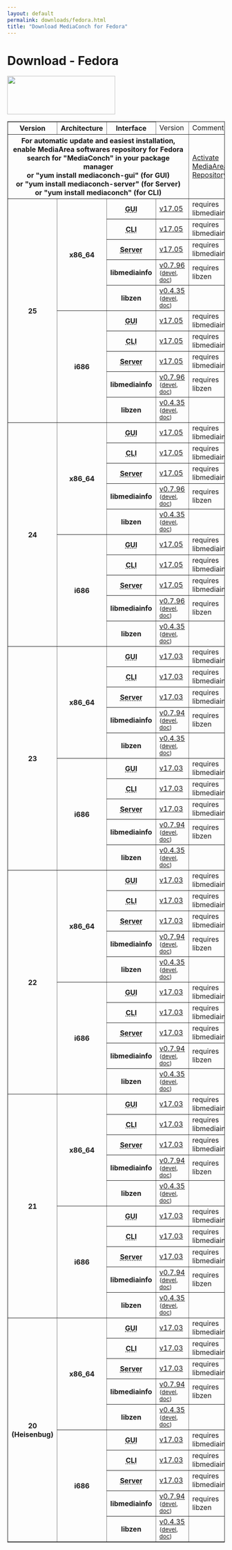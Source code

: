 ```yaml
---
layout: default
permalink: downloads/fedora.html
title: "Download MediaConch for Fedora"
---
```


# Download - Fedora

<img src="/MediaConch/images/Fedora.png" width="250" height="89"><br />

<table border="1">
<thead>
<tr class="table-header">
    <th>Version</th>
    <th>Architecture</th>
    <th>Interface</th>
    <td>Version</td>
    <td>Comment</td>
</tr>
</thead>
<tbody>
<tr>
    <th colspan="4">For automatic update and easiest installation, enable MediaArea softwares repository for Fedora<br />search for "MediaConch" in your package manager<br />or "yum install mediaconch-gui" (for GUI)<br /> or "yum install mediaconch-server" (for Server)<br /> or "yum install mediaconch" (for CLI)</th>
    <td><a href='/Repos'>Activate MediaArea Repository</a></td>
</tr>

<tr>
    <th rowspan="10" id="25">25</th>
    <th rowspan="5" id="25.x86_64">x86_64</th>
    <th><abbr title="Graphical User Interface">GUI</abbr></th>
    <td><a href="//mediaarea.net/download/binary/mediaconch-gui/17.05/mediaconch-gui-17.05.x86_64.Fedora_25.rpm">v17.05</a></td>
    <td>requires libmediainfo</td>
</tr>
<tr>
    <th><abbr title="Command Line Interface">CLI</abbr></th>
    <td><a href="//mediaarea.net/download/binary/mediaconch/17.05/mediaconch-17.05.x86_64.Fedora_25.rpm">v17.05</a></td>
    <td>requires libmediainfo</td>
</tr>
<tr>
    <th><abbr title="Server">Server</abbr></th>
    <td><a href="//mediaarea.net/download/binary/mediaconch-server/17.05/mediaconch-server-17.05.x86_64.Fedora_25.rpm">v17.05</a></td>
    <td>requires libmediainfo</td>
</tr>
<tr>
    <th>libmediainfo</th>
    <td><a href="//mediaarea.net/download/binary/libmediainfo0/0.7.96/libmediainfo-0.7.96.x86_64.Fedora_25.rpm">v0.7.96</a> <small>(<a href="//mediaarea.net/download/binary/libmediainfo0/0.7.96/libmediainfo-devel-0.7.96.x86_64.Fedora_25.rpm">devel</a>, <a href="//mediaarea.net/download/binary/libmediainfo0/0.7.96/libmediainfo-doc-0.7.96.x86_64.Fedora_25.rpm">doc</a>)</small></td>
    <td>requires libzen</td>
</tr>
<tr>
    <th>libzen</th>
    <td><a href="//mediaarea.net/download/binary/libzen0/0.4.35/libzen-0.4.35.x86_64.Fedora_25.rpm">v0.4.35</a> <small>(<a href="//mediaarea.net/download/binary/libzen0/0.4.35/libzen-devel-0.4.35.x86_64.Fedora_25.rpm">devel</a>, <a href="//mediaarea.net/download/binary/libzen0/0.4.35/libzen-doc-0.4.35.x86_64.Fedora_25.rpm">doc</a>)</small></td>
    <td>&nbsp;</td>
</tr>
<tr>
    <th rowspan="5" id="25.i686">i686</th>
    <th><abbr title="Graphical User Interface">GUI</abbr></th>
    <td><a href="//mediaarea.net/download/binary/mediaconch-gui/17.05/mediaconch-gui-17.05.i686.Fedora_25.rpm">v17.05</a></td>
    <td>requires libmediainfo</td>
</tr>
<tr>
    <th><abbr title="Command Line Interface">CLI</abbr></th>
    <td><a href="//mediaarea.net/download/binary/mediaconch/17.05/mediaconch-17.05.i686.Fedora_25.rpm">v17.05</a></td>
    <td>requires libmediainfo</td>
</tr>
<tr>
    <th><abbr title="Server">Server</abbr></th>
    <td><a href="//mediaarea.net/download/binary/mediaconch-server/17.05/mediaconch-server-17.05.i686.Fedora_25.rpm">v17.05</a></td>
    <td>requires libmediainfo</td>
</tr>
<tr>
    <th>libmediainfo</th>
    <td><a href="//mediaarea.net/download/binary/libmediainfo0/0.7.96/libmediainfo-0.7.96.i686.Fedora_25.rpm">v0.7.96</a> <small>(<a href="//mediaarea.net/download/binary/libmediainfo0/0.7.96/libmediainfo-devel-0.7.96.i686.Fedora_25.rpm">devel</a>, <a href="//mediaarea.net/download/binary/libmediainfo0/0.7.96/libmediainfo-doc-0.7.96.i686.Fedora_25.rpm">doc</a>)</small></td>
    <td>requires libzen</td>
</tr>
<tr>
    <th>libzen</th>
    <td><a href="//mediaarea.net/download/binary/libzen0/0.4.35/libzen-0.4.35.i686.Fedora_25.rpm">v0.4.35</a> <small>(<a href="//mediaarea.net/download/binary/libzen0/0.4.35/libzen-devel-0.4.35.i686.Fedora_25.rpm">devel</a>, <a href="//mediaarea.net/download/binary/libzen0/0.4.35/libzen-doc-0.4.35.i686.Fedora_25.rpm">doc</a>)</small></td>
    <td>&nbsp;</td>
</tr>
<tr>
    <th rowspan="10" id="24">24</th>
    <th rowspan="5" id="24.x86_64">x86_64</th>
    <th><abbr title="Graphical User Interface">GUI</abbr></th>
    <td><a href="//mediaarea.net/download/binary/mediaconch-gui/17.05/mediaconch-gui-17.05.x86_64.Fedora_24.rpm">v17.05</a></td>
    <td>requires libmediainfo</td>
</tr>
<tr>
    <th><abbr title="Command Line Interface">CLI</abbr></th>
    <td><a href="//mediaarea.net/download/binary/mediaconch/17.05/mediaconch-17.05.x86_64.Fedora_24.rpm">v17.05</a></td>
    <td>requires libmediainfo</td>
</tr>
<tr>
    <th><abbr title="Server">Server</abbr></th>
    <td><a href="//mediaarea.net/download/binary/mediaconch-server/17.05/mediaconch-server-17.05.x86_64.Fedora_24.rpm">v17.05</a></td>
    <td>requires libmediainfo</td>
</tr>
<tr>
    <th>libmediainfo</th>
    <td><a href="//mediaarea.net/download/binary/libmediainfo0/0.7.96/libmediainfo-0.7.96.x86_64.Fedora_24.rpm">v0.7.96</a> <small>(<a href="//mediaarea.net/download/binary/libmediainfo0/0.7.96/libmediainfo-devel-0.7.96.x86_64.Fedora_24.rpm">devel</a>, <a href="//mediaarea.net/download/binary/libmediainfo0/0.7.96/libmediainfo-doc-0.7.96.x86_64.Fedora_24.rpm">doc</a>)</small></td>
    <td>requires libzen</td>
</tr>
<tr>
    <th>libzen</th>
    <td><a href="//mediaarea.net/download/binary/libzen0/0.4.35/libzen-0.4.35.x86_64.Fedora_24.rpm">v0.4.35</a> <small>(<a href="//mediaarea.net/download/binary/libzen0/0.4.35/libzen-devel-0.4.35.x86_64.Fedora_24.rpm">devel</a>, <a href="//mediaarea.net/download/binary/libzen0/0.4.35/libzen-doc-0.4.35.x86_64.Fedora_24.rpm">doc</a>)</small></td>
    <td>&nbsp;</td>
</tr>
<tr>
    <th rowspan="5" id="24.i686">i686</th>
    <th><abbr title="Graphical User Interface">GUI</abbr></th>
    <td><a href="//mediaarea.net/download/binary/mediaconch-gui/17.05/mediaconch-gui-17.05.i686.Fedora_24.rpm">v17.05</a></td>
    <td>requires libmediainfo</td>
</tr>
<tr>
    <th><abbr title="Command Line Interface">CLI</abbr></th>
    <td><a href="//mediaarea.net/download/binary/mediaconch/17.05/mediaconch-17.05.i686.Fedora_24.rpm">v17.05</a></td>
    <td>requires libmediainfo</td>
</tr>
<tr>
    <th><abbr title="Server">Server</abbr></th>
    <td><a href="//mediaarea.net/download/binary/mediaconch-server/17.05/mediaconch-server-17.05.i686.Fedora_24.rpm">v17.05</a></td>
    <td>requires libmediainfo</td>
</tr>
<tr>
    <th>libmediainfo</th>
    <td><a href="//mediaarea.net/download/binary/libmediainfo0/0.7.96/libmediainfo-0.7.96.i686.Fedora_24.rpm">v0.7.96</a> <small>(<a href="//mediaarea.net/download/binary/libmediainfo0/0.7.96/libmediainfo-devel-0.7.96.i686.Fedora_24.rpm">devel</a>, <a href="//mediaarea.net/download/binary/libmediainfo0/0.7.96/libmediainfo-doc-0.7.96.i686.Fedora_24.rpm">doc</a>)</small></td>
    <td>requires libzen</td>
</tr>
<tr>
    <th>libzen</th>
    <td><a href="//mediaarea.net/download/binary/libzen0/0.4.35/libzen-0.4.35.i686.Fedora_24.rpm">v0.4.35</a> <small>(<a href="//mediaarea.net/download/binary/libzen0/0.4.35/libzen-devel-0.4.35.i686.Fedora_24.rpm">devel</a>, <a href="//mediaarea.net/download/binary/libzen0/0.4.35/libzen-doc-0.4.35.i686.Fedora_24.rpm">doc</a>)</small></td>
    <td>&nbsp;</td>
</tr>
<tr>
    <th rowspan="10" id="23">23</th>
    <th rowspan="5" id="23.x86_64">x86_64</th>
    <th><abbr title="Graphical User Interface">GUI</abbr></th>
    <td><a href="//mediaarea.net/download/binary/mediaconch-gui/17.03/mediaconch-gui-17.03.x86_64.Fedora_23.rpm">v17.03</a></td>
    <td>requires libmediainfo</td>
</tr>
<tr>
    <th><abbr title="Command Line Interface">CLI</abbr></th>
    <td><a href="//mediaarea.net/download/binary/mediaconch/17.03/mediaconch-17.03.x86_64.Fedora_23.rpm">v17.03</a></td>
    <td>requires libmediainfo</td>
</tr>
<tr>
    <th><abbr title="Server">Server</abbr></th>
    <td><a href="//mediaarea.net/download/binary/mediaconch-server/17.03/mediaconch-server-17.03.x86_64.Fedora_23.rpm">v17.03</a></td>
    <td>requires libmediainfo</td>
</tr>
<tr>
    <th>libmediainfo</th>
    <td><a href="//mediaarea.net/download/binary/libmediainfo0/0.7.94/libmediainfo-0.7.94.x86_64.Fedora_23.rpm">v0.7.94</a> <small>(<a href="//mediaarea.net/download/binary/libmediainfo0/0.7.94/libmediainfo-devel-0.7.94.x86_64.Fedora_23.rpm">devel</a>, <a href="//mediaarea.net/download/binary/libmediainfo0/0.7.94/libmediainfo-doc-0.7.94.x86_64.Fedora_23.rpm">doc</a>)</small></td>
    <td>requires libzen</td>
</tr>
<tr>
    <th>libzen</th>
    <td><a href="//mediaarea.net/download/binary/libzen0/0.4.35/libzen-0.4.35.x86_64.Fedora_23.rpm">v0.4.35</a> <small>(<a href="//mediaarea.net/download/binary/libzen0/0.4.35/libzen-devel-0.4.35.x86_64.Fedora_23.rpm">devel</a>, <a href="//mediaarea.net/download/binary/libzen0/0.4.35/libzen-doc-0.4.35.x86_64.Fedora_23.rpm">doc</a>)</small></td>
    <td>&nbsp;</td>
</tr>
<tr>
    <th rowspan="5" id="23.i686">i686</th>
    <th><abbr title="Graphical User Interface">GUI</abbr></th>
    <td><a href="//mediaarea.net/download/binary/mediaconch-gui/17.03/mediaconch-gui-17.03.i686.Fedora_23.rpm">v17.03</a></td>
    <td>requires libmediainfo</td>
</tr>
<tr>
    <th><abbr title="Command Line Interface">CLI</abbr></th>
    <td><a href="//mediaarea.net/download/binary/mediaconch/17.03/mediaconch-17.03.i686.Fedora_23.rpm">v17.03</a></td>
    <td>requires libmediainfo</td>
</tr>
<tr>
    <th><abbr title="Server">Server</abbr></th>
    <td><a href="//mediaarea.net/download/binary/mediaconch-server/17.03/mediaconch-server-17.03.i686.Fedora_23.rpm">v17.03</a></td>
    <td>requires libmediainfo</td>
</tr>
<tr>
    <th>libmediainfo</th>
    <td><a href="//mediaarea.net/download/binary/libmediainfo0/0.7.94/libmediainfo-0.7.94.i686.Fedora_23.rpm">v0.7.94</a> <small>(<a href="//mediaarea.net/download/binary/libmediainfo0/0.7.94/libmediainfo-devel-0.7.94.i686.Fedora_23.rpm">devel</a>, <a href="//mediaarea.net/download/binary/libmediainfo0/0.7.94/libmediainfo-doc-0.7.94.i686.Fedora_23.rpm">doc</a>)</small></td>
    <td>requires libzen</td>
</tr>
<tr>
    <th>libzen</th>
    <td><a href="//mediaarea.net/download/binary/libzen0/0.4.35/libzen-0.4.35.i686.Fedora_23.rpm">v0.4.35</a> <small>(<a href="//mediaarea.net/download/binary/libzen0/0.4.35/libzen-devel-0.4.35.i686.Fedora_23.rpm">devel</a>, <a href="//mediaarea.net/download/binary/libzen0/0.4.35/libzen-doc-0.4.35.i686.Fedora_23.rpm">doc</a>)</small></td>
    <td>&nbsp;</td>
</tr>
<tr>
    <th rowspan="10" id="22">22</th>
    <th rowspan="5" id="22.x86_64">x86_64</th>
    <th><abbr title="Graphical User Interface">GUI</abbr></th>
    <td><a href="//mediaarea.net/download/binary/mediaconch-gui/17.03/mediaconch-gui-17.03.x86_64.Fedora_22.rpm">v17.03</a></td>
    <td>requires libmediainfo</td>
</tr>
<tr>
    <th><abbr title="Command Line Interface">CLI</abbr></th>
    <td><a href="//mediaarea.net/download/binary/mediaconch/17.03/mediaconch-17.03.x86_64.Fedora_22.rpm">v17.03</a></td>
    <td>requires libmediainfo</td>
</tr>
<tr>
    <th><abbr title="Server">Server</abbr></th>
    <td><a href="//mediaarea.net/download/binary/mediaconch-server/17.03/mediaconch-server-17.03.x86_64.Fedora_22.rpm">v17.03</a></td>
    <td>requires libmediainfo</td>
</tr>
<tr>
    <th>libmediainfo</th>
    <td><a href="//mediaarea.net/download/binary/libmediainfo0/0.7.94/libmediainfo-0.7.94.x86_64.Fedora_22.rpm">v0.7.94</a> <small>(<a href="//mediaarea.net/download/binary/libmediainfo0/0.7.94/libmediainfo-devel-0.7.94.x86_64.Fedora_22.rpm">devel</a>, <a href="//mediaarea.net/download/binary/libmediainfo0/0.7.94/libmediainfo-doc-0.7.94.x86_64.Fedora_22.rpm">doc</a>)</small></td>
    <td>requires libzen</td>
</tr>
<tr>
    <th>libzen</th>
    <td><a href="//mediaarea.net/download/binary/libzen0/0.4.35/libzen-0.4.35.x86_64.Fedora_22.rpm">v0.4.35</a> <small>(<a href="//mediaarea.net/download/binary/libzen0/0.4.35/libzen-devel-0.4.35.x86_64.Fedora_22.rpm">devel</a>, <a href="//mediaarea.net/download/binary/libzen0/0.4.35/libzen-doc-0.4.35.x86_64.Fedora_22.rpm">doc</a>)</small></td>
    <td>&nbsp;</td>
</tr>
<tr>
    <th rowspan="5" id="22.i686">i686</th>
    <th><abbr title="Graphical User Interface">GUI</abbr></th>
    <td><a href="//mediaarea.net/download/binary/mediaconch-gui/17.03/mediaconch-gui-17.03.i686.Fedora_22.rpm">v17.03</a></td>
    <td>requires libmediainfo</td>
</tr>
<tr>
    <th><abbr title="Command Line Interface">CLI</abbr></th>
    <td><a href="//mediaarea.net/download/binary/mediaconch/17.03/mediaconch-17.03.i686.Fedora_22.rpm">v17.03</a></td>
    <td>requires libmediainfo</td>
</tr>
<tr>
    <th><abbr title="Server">Server</abbr></th>
    <td><a href="//mediaarea.net/download/binary/mediaconch-server/17.03/mediaconch-server-17.03.i686.Fedora_22.rpm">v17.03</a></td>
    <td>requires libmediainfo</td>
</tr>
<tr>
    <th>libmediainfo</th>
    <td><a href="//mediaarea.net/download/binary/libmediainfo0/0.7.94/libmediainfo-0.7.94.i686.Fedora_22.rpm">v0.7.94</a> <small>(<a href="//mediaarea.net/download/binary/libmediainfo0/0.7.94/libmediainfo-devel-0.7.94.i686.Fedora_22.rpm">devel</a>, <a href="//mediaarea.net/download/binary/libmediainfo0/0.7.94/libmediainfo-doc-0.7.94.i686.Fedora_22.rpm">doc</a>)</small></td>
    <td>requires libzen</td>
</tr>
<tr>
    <th>libzen</th>
    <td><a href="//mediaarea.net/download/binary/libzen0/0.4.35/libzen-0.4.35.i686.Fedora_22.rpm">v0.4.35</a> <small>(<a href="//mediaarea.net/download/binary/libzen0/0.4.35/libzen-devel-0.4.35.i686.Fedora_22.rpm">devel</a>, <a href="//mediaarea.net/download/binary/libzen0/0.4.35/libzen-doc-0.4.35.i686.Fedora_22.rpm">doc</a>)</small></td>
    <td>&nbsp;</td>
</tr>
<tr>
    <th rowspan="10" id="21">21</th>
    <th rowspan="5" id="21.x86_64">x86_64</th>
    <th><abbr title="Graphical User Interface">GUI</abbr></th>
    <td><a href="//mediaarea.net/download/binary/mediaconch-gui/17.03/mediaconch-gui-17.03.x86_64.Fedora_21.rpm">v17.03</a></td>
    <td>requires libmediainfo</td>
</tr>
<tr>
    <th><abbr title="Command Line Interface">CLI</abbr></th>
    <td><a href="//mediaarea.net/download/binary/mediaconch/17.03/mediaconch-17.03.x86_64.Fedora_21.rpm">v17.03</a></td>
    <td>requires libmediainfo</td>
</tr>
<tr>
    <th><abbr title="Server">Server</abbr></th>
    <td><a href="//mediaarea.net/download/binary/mediaconch-server/17.03/mediaconch-server-17.03.x86_64.Fedora_21.rpm">v17.03</a></td>
    <td>requires libmediainfo</td>
</tr>
<tr>
    <th>libmediainfo</th>
    <td><a href="//mediaarea.net/download/binary/libmediainfo0/0.7.94/libmediainfo-0.7.94.x86_64.Fedora_21.rpm">v0.7.94</a> <small>(<a href="//mediaarea.net/download/binary/libmediainfo0/0.7.94/libmediainfo-devel-0.7.94.x86_64.Fedora_21.rpm">devel</a>, <a href="//mediaarea.net/download/binary/libmediainfo0/0.7.94/libmediainfo-doc-0.7.94.x86_64.Fedora_21.rpm">doc</a>)</small></td>
    <td>requires libzen</td>
</tr>
<tr>
    <th>libzen</th>
    <td><a href="//mediaarea.net/download/binary/libzen0/0.4.35/libzen-0.4.35.x86_64.Fedora_21.rpm">v0.4.35</a> <small>(<a href="//mediaarea.net/download/binary/libzen0/0.4.35/libzen-devel-0.4.35.x86_64.Fedora_21.rpm">devel</a>, <a href="//mediaarea.net/download/binary/libzen0/0.4.35/libzen-doc-0.4.35.x86_64.Fedora_21.rpm">doc</a>)</small></td>
    <td>&nbsp;</td>
</tr>
<tr>
    <th rowspan="5" id="21.i686">i686</th>
    <th><abbr title="Graphical User Interface">GUI</abbr></th>
    <td><a href="//mediaarea.net/download/binary/mediaconch-gui/17.03/mediaconch-gui-17.03.i686.Fedora_21.rpm">v17.03</a></td>
    <td>requires libmediainfo</td>
</tr>
<tr>
    <th><abbr title="Command Line Interface">CLI</abbr></th>
    <td><a href="//mediaarea.net/download/binary/mediaconch/17.03/mediaconch-17.03.i686.Fedora_21.rpm">v17.03</a></td>
    <td>requires libmediainfo</td>
</tr>
<tr>
    <th><abbr title="Server">Server</abbr></th>
    <td><a href="//mediaarea.net/download/binary/mediaconch-server/17.03/mediaconch-server-17.03.i686.Fedora_21.rpm">v17.03</a></td>
    <td>requires libmediainfo</td>
</tr>
<tr>
    <th>libmediainfo</th>
    <td><a href="//mediaarea.net/download/binary/libmediainfo0/0.7.94/libmediainfo-0.7.94.i686.Fedora_21.rpm">v0.7.94</a> <small>(<a href="//mediaarea.net/download/binary/libmediainfo0/0.7.94/libmediainfo-devel-0.7.94.i686.Fedora_21.rpm">devel</a>, <a href="//mediaarea.net/download/binary/libmediainfo0/0.7.94/libmediainfo-doc-0.7.94.i686.Fedora_21.rpm">doc</a>)</small></td>
    <td>requires libzen</td>
</tr>
<tr>
    <th>libzen</th>
    <td><a href="//mediaarea.net/download/binary/libzen0/0.4.35/libzen-0.4.35.i686.Fedora_21.rpm">v0.4.35</a> <small>(<a href="//mediaarea.net/download/binary/libzen0/0.4.35/libzen-devel-0.4.35.i686.Fedora_21.rpm">devel</a>, <a href="//mediaarea.net/download/binary/libzen0/0.4.35/libzen-doc-0.4.35.i686.Fedora_21.rpm">doc</a>)</small></td>
    <td>&nbsp;</td>
</tr>
<tr>
    <th rowspan="10" id="20">20 (Heisenbug)</th>
    <th rowspan="5" id="20.x86_64">x86_64</th>
    <th><abbr title="Graphical User Interface">GUI</abbr></th>
    <td><a href="//mediaarea.net/download/binary/mediaconch-gui/17.03/mediaconch-gui-17.03.x86_64.Fedora_20.rpm">v17.03</a></td>
    <td>requires libmediainfo</td>
</tr>
<tr>
    <th><abbr title="Command Line Interface">CLI</abbr></th>
    <td><a href="//mediaarea.net/download/binary/mediaconch/17.03/mediaconch-17.03.x86_64.Fedora_20.rpm">v17.03</a></td>
    <td>requires libmediainfo</td>
</tr>
<tr>
    <th><abbr title="Server">Server</abbr></th>
    <td><a href="//mediaarea.net/download/binary/mediaconch-server/17.03/mediaconch-server-17.03.x86_64.Fedora_20.rpm">v17.03</a></td>
    <td>requires libmediainfo</td>
</tr>
<tr>
    <th>libmediainfo</th>
    <td><a href="//mediaarea.net/download/binary/libmediainfo0/0.7.94/libmediainfo-0.7.94.x86_64.Fedora_20.rpm">v0.7.94</a> <small>(<a href="//mediaarea.net/download/binary/libmediainfo0/0.7.94/libmediainfo-devel-0.7.94.x86_64.Fedora_20.rpm">devel</a>, <a href="//mediaarea.net/download/binary/libmediainfo0/0.7.94/libmediainfo-doc-0.7.94.x86_64.Fedora_20.rpm">doc</a>)</small></td>
    <td>requires libzen</td>
</tr>
<tr>
    <th>libzen</th>
    <td><a href="//mediaarea.net/download/binary/libzen0/0.4.35/libzen-0.4.35.x86_64.Fedora_20.rpm">v0.4.35</a> <small>(<a href="//mediaarea.net/download/binary/libzen0/0.4.35/libzen-devel-0.4.35.x86_64.Fedora_20.rpm">devel</a>, <a href="//mediaarea.net/download/binary/libzen0/0.4.35/libzen-doc-0.4.35.x86_64.Fedora_20.rpm">doc</a>)</small></td>
    <td>&nbsp;</td>
</tr>
<tr>
    <th rowspan="5" id="20.i686">i686</th>
    <th><abbr title="Graphical User Interface">GUI</abbr></th>
    <td><a href="//mediaarea.net/download/binary/mediaconch-gui/17.03/mediaconch-gui-17.03.i686.Fedora_20.rpm">v17.03</a></td>
    <td>requires libmediainfo</td>
</tr>
<tr>
    <th><abbr title="Command Line Interface">CLI</abbr></th>
    <td><a href="//mediaarea.net/download/binary/mediaconch/17.03/mediaconch-17.03.i686.Fedora_20.rpm">v17.03</a></td>
    <td>requires libmediainfo</td>
</tr>
<tr>
    <th><abbr title="Server">Server</abbr></th>
    <td><a href="//mediaarea.net/download/binary/mediaconch-server/17.03/mediaconch-server-17.03.i686.Fedora_20.rpm">v17.03</a></td>
    <td>requires libmediainfo</td>
</tr>
<tr>
    <th>libmediainfo</th>
    <td><a href="//mediaarea.net/download/binary/libmediainfo0/0.7.94/libmediainfo-0.7.94.i686.Fedora_20.rpm">v0.7.94</a> <small>(<a href="//mediaarea.net/download/binary/libmediainfo0/0.7.94/libmediainfo-devel-0.7.94.i686.Fedora_20.rpm">devel</a>, <a href="//mediaarea.net/download/binary/libmediainfo0/0.7.94/libmediainfo-doc-0.7.94.i686.Fedora_20.rpm">doc</a>)</small></td>
    <td>requires libzen</td>
</tr>
<tr>
    <th>libzen</th>
    <td><a href="//mediaarea.net/download/binary/libzen0/0.4.35/libzen-0.4.35.i686.Fedora_20.rpm">v0.4.35</a> <small>(<a href="//mediaarea.net/download/binary/libzen0/0.4.35/libzen-devel-0.4.35.i686.Fedora_20.rpm">devel</a>, <a href="//mediaarea.net/download/binary/libzen0/0.4.35/libzen-doc-0.4.35.i686.Fedora_20.rpm">doc</a>)</small></td>
    <td>&nbsp;</td>
</tr>
</tbody>
</table>
